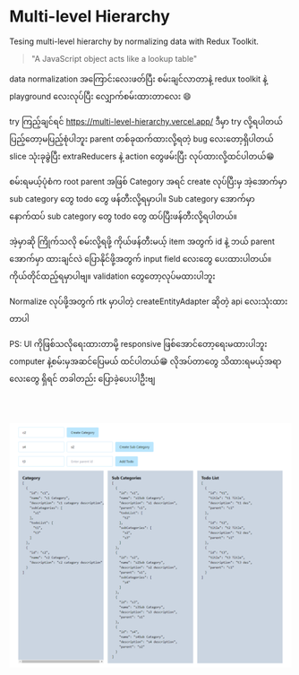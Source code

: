 # Multi-level Hierarchy

Tesing multi-level hierarchy by normalizing data with Redux Toolkit.

> "A JavaScript object acts like a lookup table"

data normalization အကြောင်းလေးဖတ်ပြီး စမ်းချင်လာတာနဲ့ redux toolkit နဲ့ playground လေးလုပ်ပြီး လျှောက်စမ်းထားတာလေး 😄

try ကြည့်ချင်ရင် https://multi-level-hierarchy.vercel.app/ ဒီမှာ try လို့ရပါတယ် ပြည့်တော့မပြည့်စုံပါဘူး parent တစ်ခုထက်ထားလို့ရတဲ့ bug လေးတော့ရှိပါတယ် slice သုံးခုခွဲပြီး extraReducers နဲ့ action တွေဖမ်းပြီး လုပ်ထားလို့ထင်ပါတယ်😁

စမ်းရမယ့်ပုံစံက root parent အဖြစ် Category အရင် create လုပ်ပြီးမှ အဲ့အောက်မှာ sub category တွေ todo တွေ ဖန်တီးလို့ရမှာပါ။ Sub category အောက်မှာ နောက်ထပ် sub category တွေ todo တွေ ထပ်ပြီးဖန်တီးလို့ရပါတယ်။

အဲ့မှာဆို ကြိုက်သလို စမ်းလို့ရဖို့ ကိုယ်ဖန်တီးမယ့် item အတွက် id နဲ့ ဘယ် parent အောက်မှာ ထားချင်လဲ ပြောနိုင်ဖို့အတွက် input field လေးတွေ ပေးထားပါတယ်။ ကိုယ်တိုင်ထည့်ရမှာပါဗျ။ validation တွေတော့လုပ်မထားပါဘူး

Normalize လုပ်ဖို့အတွက် rtk မှာပါတဲ့ createEntityAdapter ဆိုတဲ့ api လေးသုံးထားတာပါ

PS: UI ကိုဖြစ်သလိုရေးထားတာမို့ responsive ဖြစ်အောင်တော့ရေးမထားပါဘူး computer နဲ့စမ်းမှအဆင်ပြေမယ် ထင်ပါတယ်😁 လိုအပ်တာတွေ သိထားရမယ့်အရာလေးတွေ ရှိရင် တခါတည်း ပြောခဲ့ပေးပါဦးဗျ

<br><br>

![Project image](https://github.com/AKK-soft-dev/multi-level-hierarchy/blob/main/project-photo.png)

